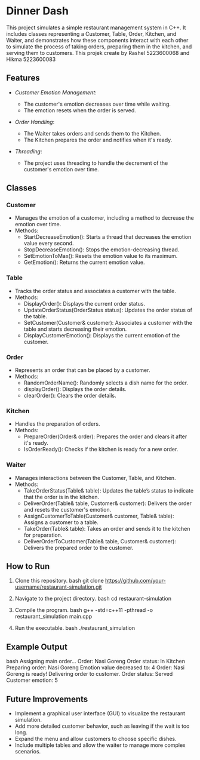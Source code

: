 # Dinner Dash 

This project simulates a simple restaurant management system in C++. It includes classes representing a Customer, Table, Order, Kitchen, and Waiter, and demonstrates how these components interact with each other to simulate the process of taking orders, preparing them in the kitchen, and serving them to customers. This projek create by Rashel 5223600068 and Hikma 5223600083

## Features

- *Customer Emotion Management*: 
  - The customer's emotion decreases over time while waiting.
  - The emotion resets when the order is served.
  
- *Order Handling*:
  - The Waiter takes orders and sends them to the Kitchen.
  - The Kitchen prepares the order and notifies when it's ready.

- *Threading*:
  - The project uses threading to handle the decrement of the customer's emotion over time.

## Classes

### Customer
- Manages the emotion of a customer, including a method to decrease the emotion over time.
- Methods:
  - StartDecreaseEmotion(): Starts a thread that decreases the emotion value every second.
  - StopDecreaseEmotion(): Stops the emotion-decreasing thread.
  - SetEmotionToMax(): Resets the emotion value to its maximum.
  - GetEmotion(): Returns the current emotion value.

### Table
- Tracks the order status and associates a customer with the table.
- Methods:
  - DisplayOrder(): Displays the current order status.
  - UpdateOrderStatus(OrderStatus status): Updates the order status of the table.
  - SetCustomer(Customer& customer): Associates a customer with the table and starts decreasing their emotion.
  - DisplayCustomerEmotion(): Displays the current emotion of the customer.

### Order
- Represents an order that can be placed by a customer.
- Methods:
  - RandomOrderName(): Randomly selects a dish name for the order.
  - displayOrder(): Displays the order details.
  - clearOrder(): Clears the order details.

### Kitchen
- Handles the preparation of orders.
- Methods:
  - PrepareOrder(Order& order): Prepares the order and clears it after it's ready.
  - IsOrderReady(): Checks if the kitchen is ready for a new order.

### Waiter
- Manages interactions between the Customer, Table, and Kitchen.
- Methods:
  - TakeOrderStatus(Table& table): Updates the table’s status to indicate that the order is in the kitchen.
  - DeliverOrder(Table& table, Customer& customer): Delivers the order and resets the customer's emotion.
  - AssignCustomerToTable(Customer& customer, Table& table): Assigns a customer to a table.
  - TakeOrder(Table& table): Takes an order and sends it to the kitchen for preparation.
  - DeliverOrderToCustomer(Table& table, Customer& customer): Delivers the prepared order to the customer.

## How to Run

1. Clone this repository.
   bash
   git clone https://github.com/your-username/restaurant-simulation.git
   
2. Navigate to the project directory.
   bash
   cd restaurant-simulation
   
3. Compile the program.
   bash
   g++ -std=c++11 -pthread -o restaurant_simulation main.cpp
   
4. Run the executable.
   bash
   ./restaurant_simulation
   

## Example Output

bash
Assigning main order...
Order: Nasi Goreng
Order status: In Kitchen
Preparing order: Nasi Goreng
Emotion value decreased to: 4
Order: Nasi Goreng is ready!
Delivering order to customer.
Order status: Served
Customer emotion: 5


## Future Improvements

- Implement a graphical user interface (GUI) to visualize the restaurant simulation.
- Add more detailed customer behavior, such as leaving if the wait is too long.
- Expand the menu and allow customers to choose specific dishes.
- Include multiple tables and allow the waiter to manage more complex scenarios.




